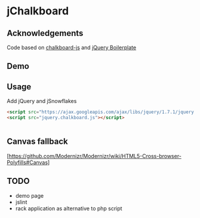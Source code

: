 # jChalkboard

## Acknowledgements

Code based on [chalkboard-js](https://bitbucket.org/jlm/chalkboard-js) and [jQuery Boilerplate](//github.com/zenorocha/jquery-boilerplate/)

## Demo

## Usage

Add jQuery and jSnowflakes

```html
<script src="https://ajax.googleapis.com/ajax/libs/jquery/1.7.1/jquery.min.js"></script>
<script src="jquery.chalkboard.js"></script>
```

```javascript
```

## Canvas fallback

[https://github.com/Modernizr/Modernizr/wiki/HTML5-Cross-browser-Polyfills#Canvas]

## TODO

  - demo page
  - jslint
  - rack application as alternative to php script